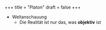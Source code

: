 +++
title = "Platon"
draft = false
+++

-   Weltanschauung
    -   Die Realität ist nur das, was **objektiv** ist
